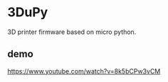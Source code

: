# 3DuPy
3D printer firmware based on micro python.


## demo
https://www.youtube.com/watch?v=8k5bCPw3vCM
